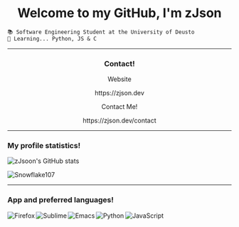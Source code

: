 <h1 align = 'center'>Welcome to my GitHub, I'm zJson</h1>

```md
📚 Software Engineering Student at the University of Deusto
📂 Learning... Python, JS & C
```
<hr>

<h3 align = 'center'>Contact!</h3>

<p align = 'center'>Website</p>
<p align = 'center'>https://zjson.dev</p>

<p align = 'center'>Contact Me!</p>
<p align = 'center'>https://zjson.dev/contact</p>

<hr>

### My profile statistics!

![zJsoon's GitHub stats](https://github-readme-stats.vercel.app/api?username=zJsoon&show_icons=true&theme=dark)

![Snowflake107](https://github-readme-stats.vercel.app/api/top-langs?username=zJsoon&show_icons=true&theme=dark&layout=compact)

<hr>

### App and preferred languages!

<img align = 'left' alt = 'Firefox' src = 'https://img.shields.io/badge/Firefox-FF7139?style=for-the-badge&logo=Firefox-Browser&logoColor=white'/>
<img align = 'left' alt = 'Sublime' src = 'https://img.shields.io/badge/sublime_text-%23575757.svg?style=for-the-badge&logo=sublime-text&logoColor=important'/>
<img align = 'left' alt = 'Emacs' src = 'https://img.shields.io/badge/Emacs-%237F5AB6.svg?&style=for-the-badge&logo=gnu-emacs&logoColor=white'/>
<img align = 'left' alt = 'Python' src = 'https://img.shields.io/badge/python-3670A0?style=for-the-badge&logo=python&logoColor=ffdd54'/>
<img alt = 'JavaScript' src = 'https://img.shields.io/badge/javascript-%23323330.svg?style=for-the-badge&logo=javascript&logoColor=%23F7DF1E'/>

